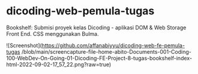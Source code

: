 # dicoding-web-pemula-tugas
Bookshelf: Submisi proyek kelas Dicoding - aplikasi DOM &amp; Web Storage Front End. CSS menggunakan Bulma.

![Screenshot](https://github.com/affanabiyyu/dicoding-web-fe-pemula-tugas
/blob/main/screencapture-file-home-abito-Documents-001-Coding-100-WebDev-On-Going-01-Dicoding-FE-Project-8-tugas-bookshelf-index-html-2022-09-02-17_57_22.png?raw=true)
